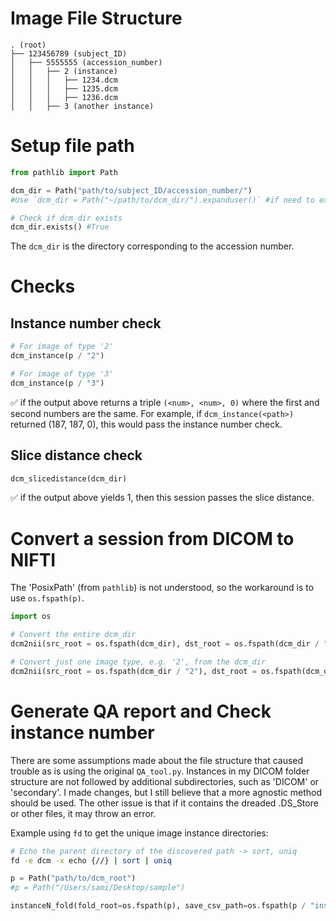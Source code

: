 # Image File Structure

```
. (root)
├── 123456789 (subject_ID)
│   ├── 5555555 (accession_number)
│   │   ├── 2 (instance)
│   │   │   ├── 1234.dcm
│   │   │   ├── 1235.dcm
│   │   │   ├── 1236.dcm
│   │   ├── 3 (another instance)
```

# Setup file path

```python
from pathlib import Path

dcm_dir = Path("path/to/subject_ID/accession_number/")
#Use `dcm_dir = Path("~/path/to/dcm_dir/").expanduser()` #if need to expand '~'

# Check if dcm_dir exists
dcm_dir.exists() #True
```

The `dcm_dir` is the directory corresponding to the accession number.

# Checks

## Instance number check

```python
# For image of type '2'
dcm_instance(p / "2")

# For image of type '3'
dcm_instance(p / "3")
```

:white_check_mark:​ if the output above returns a triple `(<num>, <num>, 0)` where the first and second numbers are the same. For example, if `dcm_instance(<path>)` returned (187, 187, 0), this would pass the instance number check.

## Slice distance check

```python
dcm_slicedistance(dcm_dir)
```

:white_check_mark:​ if the output above yields $1$, then this session passes the slice distance.


# Convert a session from DICOM to NIFTI

The 'PosixPath' (from `pathlib`) is not understood, so the workaround is to use `os.fspath(p)`.

```python
import os

# Convert the entire dcm_dir
dcm2nii(src_root = os.fspath(dcm_dir), dst_root = os.fspath(dcm_dir / "nifti"))

# Convert just one image type, e.g. '2', from the dcm_dir
dcm2nii(src_root = os.fspath(dcm_dir / "2"), dst_root = os.fspath(dcm_dir / "nifti"))
```

# Generate QA report and Check instance number

There are some assumptions made about the file structure that caused trouble as is using the original `QA_tool.py`. Instances in my DICOM folder structure are not followed by additional subdirectories, such as 'DICOM' or 'secondary'. I made changes, but I still believe that a more agnostic method should be used. The other issue is that if it contains the dreaded .DS_Store or other files, it may throw an error.

Example using `fd` to get the unique image instance directories:

```bash
# Echo the parent directory of the discovered path -> sort, uniq
fd -e dcm -x echo {//} | sort | uniq
```

```python
p = Path("path/to/dcm_root") 
#p = Path("/Users/sami/Desktop/sample")

instanceN_fold(fold_root=os.fspath(p), save_csv_path=os.fspath(p / "instance_num_check.csv"))
```


